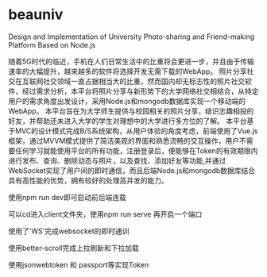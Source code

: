 # beauniv
Design and Implementation of University       Photo-sharing and Friend-making           Platform Based on Node.js

随着5G时代的临近，手机在人们日常生活中的比重将会更进一步，并且由于传输速率的大幅提升，越来越多的软件将选择开发无需下载的WebApp。
照片分享社交在互联网社交领域一直占据相当大的比重，然而国内却无标志性的照片社交软件，经过需求分析，本平台将照片分享与新形势下的大学网络社交相结合，从特定用户的需求角度出发设计，采用Node.js和mongodb数据库实现一个移动端的WebApp。
本平台旨在为大学师生提供与校园相关的照片分享，结识志趣相投的好友，并帮助还未进入大学的学生对理想中的大学进行多方位的了解。
本平台基于MVC的设计模式完成B/S系统架构，从用户体验的角度考虑，前端使用了Vue.js框架，通过MVVM模式提供了简洁美观的界面和熟悉流畅的交互操作，用户不需要任何学习就能使用平台的所有功能，注册登录后，便能够在Token的有效期限内进行发布、查询、删除动态与照片，以及查找、添加好友等功能,并通过WebSocket实现了用户间的即时通信，而且后端Node.js和mongodb数据库结合具有高性能的优势，拥有较好的处理高并发的能力。

使用npm run dev即可启动前后端连载

可以cd进入client文件夹，使用npm run serve 再开启一个端口

使用了'WS'完成websocket的即时通训

使用better-scroll完成上拉刷新和下拉加载

使用jsonwebtoken 和 passport等实现Token

